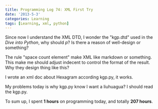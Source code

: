 ```yaml
---
title: Programming Log 74: XML First Try
date: '2013-5-3'
categories: Learning
tags: [Learning, xml, python]
---
```


Since now I understand the XML DTD, I wonder the "kgp.dtd" used in the *Dive into Python*, why should *p*? Is there a reason of well-design or something?

The rule "space count element" make XML like markdown or something. This make me should adjust indecent to control the format of the result. Why they design thing like this?

I wrote an xml doc about Hexagram according kgp.py, it works.

My problems today is why kgp.py know I want a liuhuagua? I should read the kgp.py.

To sum up, I spent **1 hours** on programming today, and totally **207 hours**.